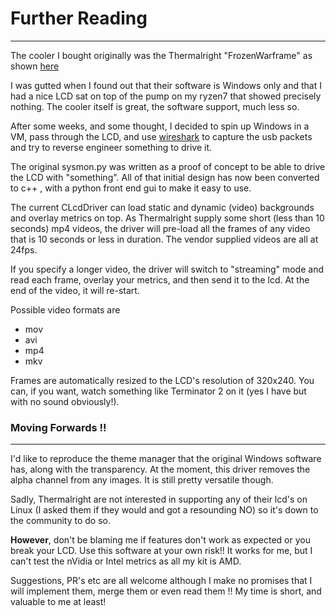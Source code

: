 # **Further Reading**

------------
The cooler I bought originally was the Thermalright "FrozenWarframe" as shown [here ](https://thermalright.com/product/frozen-warframe-240-black-argb/ "here ")

I was gutted when I found out that their software is Windows only and that I had a nice LCD sat on top of the pump on my ryzen7 that showed precisely nothing.  The cooler itself is great, the software support, much less so.

After some weeks, and some thought, I decided to spin up Windows in a VM, pass through the LCD, and use [wireshark](https://www.wireshark.org/ "wireshark") to capture the usb packets and try to reverse engineer something to drive it.

The original sysmon.py was written as a proof of concept to be able to drive the LCD with "something".  All of that initial design has now been converted to c++ , with a python front end gui to make it easy to use.

The current CLcdDriver can load static and dynamic (video) backgrounds and overlay metrics on top.  As Thermalright supply some short (less than 10 seconds) mp4 videos, the driver will pre-load all the frames of any video that is 10 seconds or less in duration.  The vendor supplied videos are all at 24fps.

If you specify a longer video, the driver will switch to "streaming" mode and read each frame, overlay your metrics, and then send it to the lcd. At the end of the video, it will re-start.

Possible video formats are

- mov
- avi
- mp4
- mkv

Frames are automatically resized to the LCD's resolution of 320x240.  You can, if you want, watch something like Terminator 2 on it (yes I have but with no sound obviously!).

### Moving Forwards !!

------------

I'd like to reproduce the theme manager that the original Windows software has, along with the transparency.  At the moment, this driver removes the alpha channel from any images.  It is still pretty versatile though.

Sadly, Thermalright are not interested in supporting any of their lcd's on Linux (I asked them if they would and got a resounding NO) so it's down to the community to do so.

**However**, don't be blaming me if features don't work as expected or you break your LCD.  Use this software at your own risk!!  It works for me, but I can't test the nVidia or Intel metrics as all my kit is AMD.

Suggestions, PR's etc are all welcome although I make no promises that I will implement them, merge them or even read them !!  My time is short, and valuable to me at least! 